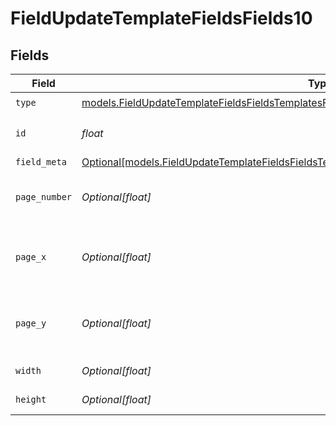 # FieldUpdateTemplateFieldsFields10


## Fields

| Field                                                                                                                                                                                    | Type                                                                                                                                                                                     | Required                                                                                                                                                                                 | Description                                                                                                                                                                              |
| ---------------------------------------------------------------------------------------------------------------------------------------------------------------------------------------- | ---------------------------------------------------------------------------------------------------------------------------------------------------------------------------------------- | ---------------------------------------------------------------------------------------------------------------------------------------------------------------------------------------- | ---------------------------------------------------------------------------------------------------------------------------------------------------------------------------------------- |
| `type`                                                                                                                                                                                   | [models.FieldUpdateTemplateFieldsFieldsTemplatesFieldsRequestRequestBody10Type](../models/fieldupdatetemplatefieldsfieldstemplatesfieldsrequestrequestbody10type.md)                     | :heavy_check_mark:                                                                                                                                                                       | N/A                                                                                                                                                                                      |
| `id`                                                                                                                                                                                     | *float*                                                                                                                                                                                  | :heavy_check_mark:                                                                                                                                                                       | The ID of the field to update.                                                                                                                                                           |
| `field_meta`                                                                                                                                                                             | [Optional[models.FieldUpdateTemplateFieldsFieldsTemplatesFieldsRequestRequestBody10FieldMeta]](../models/fieldupdatetemplatefieldsfieldstemplatesfieldsrequestrequestbody10fieldmeta.md) | :heavy_minus_sign:                                                                                                                                                                       | N/A                                                                                                                                                                                      |
| `page_number`                                                                                                                                                                            | *Optional[float]*                                                                                                                                                                        | :heavy_minus_sign:                                                                                                                                                                       | The page number the field will be on.                                                                                                                                                    |
| `page_x`                                                                                                                                                                                 | *Optional[float]*                                                                                                                                                                        | :heavy_minus_sign:                                                                                                                                                                       | The X coordinate of where the field will be placed.                                                                                                                                      |
| `page_y`                                                                                                                                                                                 | *Optional[float]*                                                                                                                                                                        | :heavy_minus_sign:                                                                                                                                                                       | The Y coordinate of where the field will be placed.                                                                                                                                      |
| `width`                                                                                                                                                                                  | *Optional[float]*                                                                                                                                                                        | :heavy_minus_sign:                                                                                                                                                                       | The width of the field.                                                                                                                                                                  |
| `height`                                                                                                                                                                                 | *Optional[float]*                                                                                                                                                                        | :heavy_minus_sign:                                                                                                                                                                       | The height of the field.                                                                                                                                                                 |